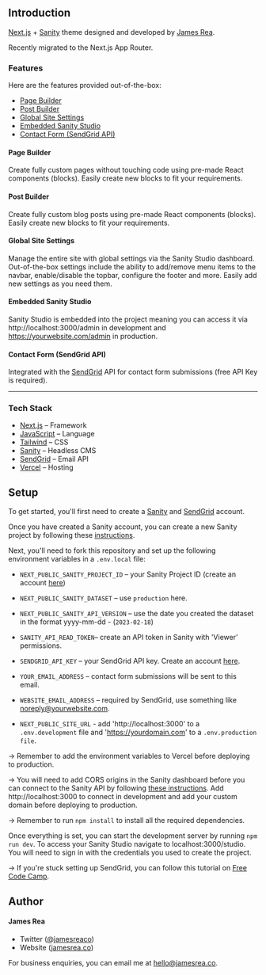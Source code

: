 ## Introduction

[Next.js](https://nextjs.org/) + [Sanity](https://sanity.io/) theme designed and developed by [James Rea](https://jamesrea.co).

Recently migrated to the Next.js App Router.

### Features

Here are the features provided out-of-the-box:

- [Page Builder](#page-builder)
- [Post Builder](#post-builder)
- [Global Site Settings](#global-site-settings)
- [Embedded Sanity Studio](#embedded-sanity-studio)
- [Contact Form (SendGrid API)](#contact-form-sendgrid-api)


#### Page Builder
Create fully custom pages without touching code using pre-made React components (blocks). Easily create new blocks to fit your requirements.

#### Post Builder
Create fully custom blog posts using pre-made React components (blocks). Easily create new blocks to fit your requirements.

#### Global Site Settings

Manage the entire site with global settings via the Sanity Studio dashboard. Out-of-the-box settings include the ability to add/remove menu items to the navbar, enable/disable the topbar, configure the footer and more. Easily add new settings as you need them.

#### Embedded Sanity Studio

Sanity Studio is embedded into the project meaning you can access it via http://localhost:3000/admin in development and https://yourwebsite.com/admin in production.

#### Contact Form (SendGrid API)
Integrated with the [SendGrid](https://sendgrid.com/) API for contact form submissions (free API Key is required).

---

### Tech Stack

- [Next.js](https://nextjs.org/) – Framework
- [JavaScript](https://developer.mozilla.org/en-US/docs/Web/JavaScript) – Language
- [Tailwind](https://tailwindcss.com/) – CSS
- [Sanity](https://sanity.io/) – Headless CMS
- [SendGrid](https://sendgrid.com/) – Email API
- [Vercel](https://vercel.com/) – Hosting

## Setup

To get started, you'll first need to create a [Sanity](https://sanity.io/) and [SendGrid](https://sendgrid.com/) account. 

Once you have created a Sanity account, you can create a new Sanity project by following these [instructions](https://www.sanity.io/docs/create-a-sanity-project).

Next, you'll need to fork this repository and set up the following environment variables in a `.env.local` file:

- `NEXT_PUBLIC_SANITY_PROJECT_ID` – your Sanity Project ID (create an account [here](https://sanity.io))
- `NEXT_PUBLIC_SANITY_DATASET` – use `production` here.
- `NEXT_PUBLIC_SANITY_API_VERSION` – use the date you created the dataset in the format yyyy-mm-dd - (`2023-02-18`)

- `SANITY_API_READ_TOKEN`– create an API token in Sanity with 'Viewer' permissions.

- `SENDGRID_API_KEY` – your SendGrid API key. Create an account [here](https://sendgrid.com/).

- `YOUR_EMAIL_ADDRESS` – contact form submissions will be sent to this email.
- `WEBSITE_EMAIL_ADDRESS` – required by SendGrid, use something like noreply@yourwebsite.com.

- `NEXT_PUBLIC_SITE_URL` - add 'http://localhost:3000' to a `.env.development` file and 'https://yourdomain.com' to a `.env.production file`.

→ Remember to add the environment variables to Vercel before deploying to production.

→ You will need to add CORS origins in the Sanity dashboard before you can connect to the Sanity API by following [these instructions](https://www.sanity.io/docs/cors#5a355ee47b66). Add http://localhost:3000 to connect in development and add your custom domain before deploying to production.

→ Remember to run `npm install` to install all the required dependencies. 

 Once everything is set, you can start the development server by running `npm run dev`. To access your Sanity Studio navigate to localhost:3000/studio. You will need to sign in with the credentials you used to create the project.

→ If you're stuck setting up SendGrid, you can follow this tutorial on [Free Code Camp](https://www.freecodecamp.org/news/how-to-build-a-working-contact-form-with-sendgrid-and-next-js/). 

## Author

#### James Rea

- Twitter ([@jamesreaco](https://twitter.com/jamesreaco))
- Website ([jamesrea.co](https://jamesrea.co))

For business enquiries, you can email me at hello@jamesrea.co.
